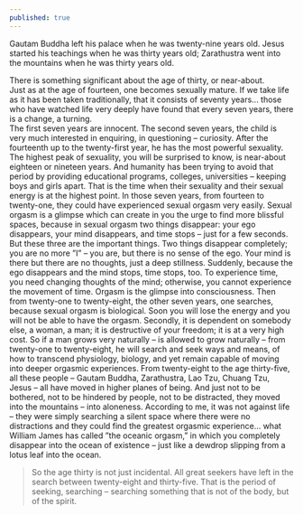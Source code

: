 ```yaml
---
published: true
---
```

 
Gautam Buddha left his palace when he was twenty-nine years old. 
Jesus started his teachings when he was thirty years old; Zarathustra went into the mountains when he was thirty years old.

There is something significant about the age of thirty, or near-about.<br>
	Just as at the age of fourteen, one becomes sexually mature. If we take life as it has been taken traditionally, that it consists of seventy years... those who have watched life very deeply have found that every seven years, there is a change, a turning. 	
	The first seven years are innocent. The second seven years, the child is very much interested in enquiring, in questioning – curiosity. 
	After the fourteenth up to the twenty-first year, he has the most powerful sexuality. The highest peak of sexuality, you will be surprised to know, is near-about eighteen or nineteen years. And humanity has been trying to avoid that period by providing educational programs, colleges, universities – keeping boys and girls apart. That is the time when their sexuality and their sexual energy is at the highest point. 
	In those seven years, from fourteen to twenty-one, they could have experienced sexual orgasm very easily. Sexual orgasm is a glimpse which can create in you the urge to find more blissful spaces, because in sexual orgasm two things disappear: your ego disappears, your mind disappears, and time stops – just for a few seconds. But these three are the important things. Two things disappear completely; you are no more ”I” – you are, but there is no sense of the ego. Your mind is there but there are no thoughts, just a deep stillness. Suddenly, because the ego disappears and the mind stops, time stops, too. To experience time, you need changing thoughts of the mind; otherwise, you cannot experience the movement of time. Orgasm is the glimpse into consciousness.
Then from twenty-one to twenty-eight, the other seven years, one searches, because sexual orgasm is biological. Soon you will lose the energy and you will not be able to have the orgasm. Secondly, it is dependent on somebody else, a woman, a man; it is destructive of your freedom; it is at a very high cost. So if a man grows very naturally – is allowed to grow naturally – from twenty-one to twenty-eight, he will search and seek ways and means, of how to transcend physiology, biology, and yet remain capable of moving into deeper orgasmic experiences.
From twenty-eight to the age thirty-five, all these people – Gautam Buddha, Zarathustra, Lao Tzu, Chuang Tzu, Jesus – all have moved in higher planes of being. And just not to be bothered, not to be hindered by people, not to be distracted, they moved into the mountains – into aloneness. According to me, it was not against life – they were simply searching a silent space where there were no distractions and they could find the greatest orgasmic experience... what William James has called ”the oceanic orgasm,” in which you completely disappear into the ocean of existence – just like a dewdrop slipping from a lotus leaf into the ocean.
    
> So the age thirty is not just incidental. All great seekers have left in the search between twenty-eight and thirty-five. That is the period of seeking, searching – searching something that is not of the body, but of the spirit.
